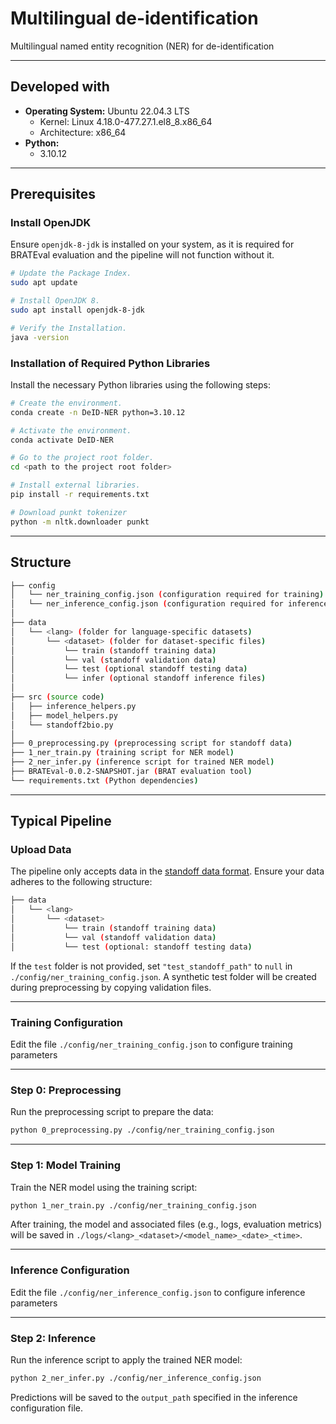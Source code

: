 # **Multilingual de-identification**  
Multilingual named entity recognition (NER) for de-identification

---

## **Developed with**  

- **Operating System:** Ubuntu 22.04.3 LTS  
    - Kernel: Linux 4.18.0-477.27.1.el8_8.x86_64  
    - Architecture: x86_64  
- **Python:**  
    - 3.10.12  

---

## **Prerequisites**  

### **Install OpenJDK**  

Ensure `openjdk-8-jdk` is installed on your system, as it is required for BRATEval evaluation and the pipeline will not function without it.  

```bash  
# Update the Package Index.  
sudo apt update  

# Install OpenJDK 8.  
sudo apt install openjdk-8-jdk  

# Verify the Installation.  
java -version  
```  

### **Installation of Required Python Libraries**  

Install the necessary Python libraries using the following steps:  

```bash  
# Create the environment.  
conda create -n DeID-NER python=3.10.12  

# Activate the environment.  
conda activate DeID-NER  

# Go to the project root folder.  
cd <path to the project root folder>  

# Install external libraries.  
pip install -r requirements.txt  

# Download punkt tokenizer  
python -m nltk.downloader punkt
```  

---

## **Structure**  

```bash  
├── config  
│   └── ner_training_config.json (configuration required for training)  
│   └── ner_inference_config.json (configuration required for inference)  
│  
├── data  
│   └── <lang> (folder for language-specific datasets)  
│       └── <dataset> (folder for dataset-specific files)  
│           └── train (standoff training data)  
│           └── val (standoff validation data)  
│           └── test (optional standoff testing data)  
│           └── infer (optional standoff inference files)  
│  
├── src (source code)  
│   ├── inference_helpers.py  
│   ├── model_helpers.py  
│   └── standoff2bio.py  
│  
├── 0_preprocessing.py (preprocessing script for standoff data)  
├── 1_ner_train.py (training script for NER model)  
├── 2_ner_infer.py (inference script for trained NER model)  
├── BRATEval-0.0.2-SNAPSHOT.jar (BRAT evaluation tool)  
└── requirements.txt (Python dependencies)  
```  

---

## **Typical Pipeline**  

### **Upload Data**  

The pipeline only accepts data in the [standoff data format](https://brat.nlplab.org/standoff.html). Ensure your data adheres to the following structure:  

```bash  
├── data  
│   └── <lang>  
│       └── <dataset>  
│           └── train (standoff training data)  
│           └── val (standoff validation data)  
│           └── test (optional: standoff testing data)  
```  

If the `test` folder is not provided, set `"test_standoff_path"` to `null` in `./config/ner_training_config.json`. A synthetic test folder will be created during preprocessing by copying validation files.

---

### **Training Configuration**  

Edit the file `./config/ner_training_config.json` to configure training parameters

---

### **Step 0: Preprocessing**  

Run the preprocessing script to prepare the data:  

```bash  
python 0_preprocessing.py ./config/ner_training_config.json  
```  

---

### **Step 1: Model Training**  

Train the NER model using the training script:  

```bash  
python 1_ner_train.py ./config/ner_training_config.json  
```  

After training, the model and associated files (e.g., logs, evaluation metrics) will be saved in `./logs/<lang>_<dataset>/<model_name>_<date>_<time>`.  

---

### **Inference Configuration**  

Edit the file `./config/ner_inference_config.json` to configure inference parameters

---

### **Step 2: Inference**  

Run the inference script to apply the trained NER model:  

```bash  
python 2_ner_infer.py ./config/ner_inference_config.json  
```  

Predictions will be saved to the `output_path` specified in the inference configuration file.
